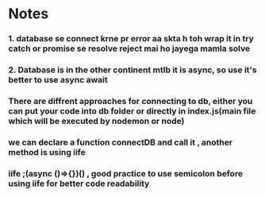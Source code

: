 # Notes

### 1. database se connect krne pr error aa skta h toh wrap it in try catch or promise se resolve reject mai ho jayega mamla solve

### 2. Database is in the other continent mtlb it is async, so use it's better to use async await

### There are diffrent approaches for connecting to db, either you can put your code into db folder or directly in index.js(main file which will be executed by nodemon or node)

### we can declare a function connectDB and call it , another method is using iife

### iife ;(async ()=>{})() , good practice to use semicolon before using iife for better code readability
